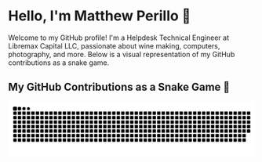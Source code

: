 # Hello, I'm Matthew Perillo 👋

Welcome to my GitHub profile! I'm a Helpdesk Technical Engineer at Libremax Capital LLC, passionate about wine making, computers, photography, and more. Below is a visual representation of my GitHub contributions as a snake game.

## My GitHub Contributions as a Snake Game 🐍

![GitHub Contribution Snake](https://raw.githubusercontent.com/mattperillo/mattperillo/snake/github-snake-dark.svg)
